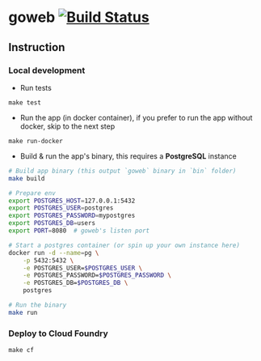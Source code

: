 # goweb [![Build Status](https://travis-ci.org/gnhuy91/goweb.svg?branch=develop)](https://travis-ci.org/gnhuy91/goweb)

## Instruction

### Local development

- Run tests

```console
make test
```

- Run the app (in docker container), if you prefer to run the app without docker, skip to the next step

```console
make run-docker
```

- Build & run the app's binary, this requires a **PostgreSQL** instance

```sh
# Build app binary (this output `goweb` binary in `bin` folder)
make build

# Prepare env
export POSTGRES_HOST=127.0.0.1:5432
export POSTGRES_USER=postgres
export POSTGRES_PASSWORD=mypostgres
export POSTGRES_DB=users
export PORT=8080  # goweb's listen port

# Start a postgres container (or spin up your own instance here)
docker run -d --name=pg \
    -p 5432:5432 \
    -e POSTGRES_USER=$POSTGRES_USER \
    -e POSTGRES_PASSWORD=$POSTGRES_PASSWORD \
    -e POSTGRES_DB=$POSTGRES_DB \
    postgres

# Run the binary
make run
```

### Deploy to Cloud Foundry

```console
make cf
```
